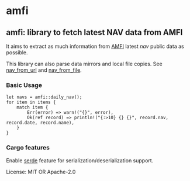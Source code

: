 # amfi

## amfi: library to fetch latest NAV data from AMFI

It aims to extract as much information from [AMFI] latest _nav_ public data as possible.

This library can also parse data mirrors and local file copies.
See [nav_from_url](fn.nav_from_url.html) and [nav_from_file](fn.nav_from_file.html).

### Basic Usage

```ignore,rust
let navs = amfi::daily_nav();
for item in items {
    match item {
        Err(error) => warn!("{}", error),
        Ok(ref record) => println!("{:>10} {} {}", record.nav, record.date, record.name),
    }
}
```

### Cargo features
Enable [serde](https://crates.io/crates/serde) feature for serialization/deserialization support.

[AMFI]: https://www.amfiindia.com

License: MIT OR Apache-2.0
